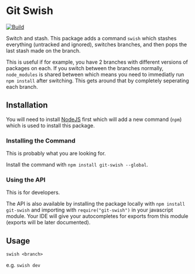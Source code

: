 # Git Swish

[![Build](https://github.com/samualtnorman/git-swish/actions/workflows/build-test.yml/badge.svg)](https://github.com/samualtnorman/git-swish/actions/workflows/build-test.yml)

Switch and stash. This package adds a command `swish` which stashes everything (untracked and ignored), switches branches, and then pops the last stash made on the branch.

This is useful if for example, you have 2 branches with different versions of packages on each. If you switch between the branches normally, `node_modules` is shared between which means you need to immediatly run `npm install` after switching. This gets around that by completely seperating each branch.

## Installation

You will need to install [NodeJS](https://nodejs.org/en/) first which will add a new command (`npm`) which is used to install this package.

### Installing the Command

This is probably what you are looking for.

Install the command with `npm install git-swish --global`.

### Using the API

This is for developers.

The API is also available by installing the package locally with `npm install git-swish` and importing with `require("git-swish")` in your javascript module. Your IDE will give your autocompletes for exports from this module (exports will be later documented).

## Usage

`swish <branch>`

e.g. `swish dev`
